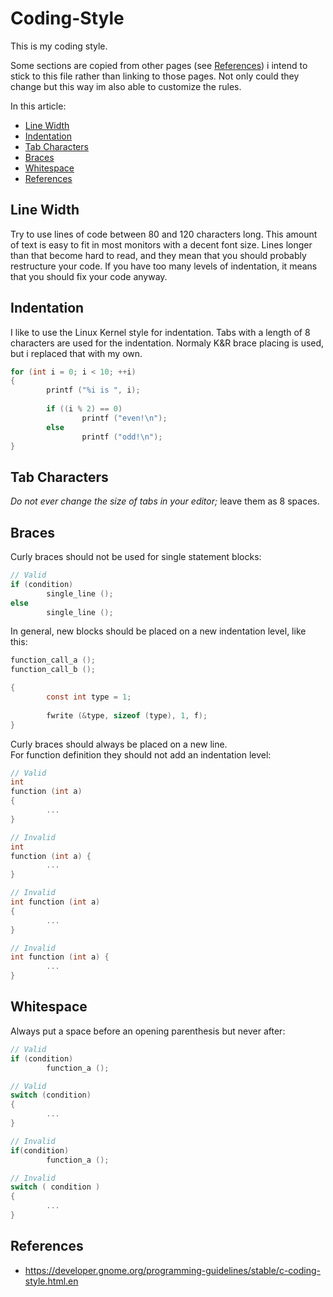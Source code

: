 # Coding-Style
This is my coding style.

Some sections are copied from other pages (see [References](#references)) i intend to stick to this file rather than linking to those pages. Not only could they change but this way im also able to customize the rules.

In this article:
* [Line Width](#line-width)
* [Indentation](#indentation)
* [Tab Characters](#tab-characters)
* [Braces](#braces)
* [Whitespace](#whitespace)
* [References](#references)

## Line Width
Try to use lines of code between 80 and 120 characters long. This amount of text is easy to fit in most monitors with a decent font size. Lines longer than that become hard to read, and they mean that you should probably restructure your code. If you have too many levels of indentation, it means that you should fix your code anyway.

## Indentation
I like to use the Linux Kernel style for indentation.
Tabs with a length of 8 characters are used for the indentation. Normaly K&R brace placing is used, but i replaced that with my own.

```C
for (int i = 0; i < 10; ++i)
{
        printf ("%i is ", i);
        
        if ((i % 2) == 0)
                printf ("even!\n");
        else
                printf ("odd!\n");
}
```

## Tab Characters
*Do not ever change the size of tabs in your editor;* leave them as 8 spaces.

## Braces
Curly braces should not be used for single statement blocks: 

```C
// Valid
if (condition)
        single_line ();
else
        single_line ();
```

In general, new blocks should be placed on a new indentation level, like this: 

```C
function_call_a ();
function_call_b ();

{
        const int type = 1;
        
        fwrite (&type, sizeof (type), 1, f); 
}
```

Curly braces should always be placed on a new line.   
For function definition they should not add an indentation level:

```C
// Valid
int
function (int a)
{
        ...
}
```

```C
// Invalid
int
function (int a) {
        ...
}

// Invalid
int function (int a)
{
        ...
}

// Invalid
int function (int a) {
        ...
}
```

## Whitespace
Always put a space before an opening parenthesis but never after:

```C
// Valid
if (condition)
        function_a ();

// Valid
switch (condition)
{
        ...
}
```

```C
// Invalid
if(condition)
        function_a ();

// Invalid
switch ( condition )
{
        ...
}
```

## References
* https://developer.gnome.org/programming-guidelines/stable/c-coding-style.html.en
